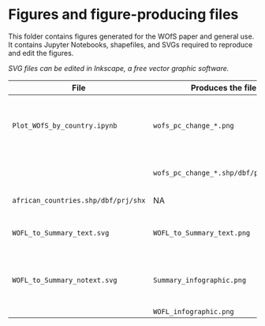 # Figures and figure-producing files

This folder contains figures generated for the WOfS paper and general use. It contains Jupyter Notebooks, shapefiles, and SVGs required to reproduce and edit the figures.

*SVG files can be edited in Inkscape, a free vector graphic software.*

| **File**                            | **Produces the files**                 | **Comments**                                                                                                                                        |
|-------------------------------------|----------------------------------------|-----------------------------------------------------------------------------------------------------------------------------------------------------|
| `Plot_WOfS_by_country.ipynb`        | `wofs_pc_change_*.png`                 | Default notebook settings use 1 km resampling with `nearest`. Upper/lower bounds, temporal extent are defined in the notebook / exported filenames. |
|                                     | `wofs_pc_change_*.shp/dbf/prj/shx/cpg` | Interim shapefile data export - use to modify an existing plot.                                                                                     |
| `african_countries.shp/dbf/prj/shx` | NA                                     | Shapefile used by `Plot_WOfS_by_country.ipynb`.                                                                                                     |
| `WOFL_to_Summary_text.svg`          | `WOFL_to_Summary_text.png`             | Walkthrough of WOfS WOFL to annual to all-time summary process. Brief text description included.                                                    |
| `WOFL_to_Summary_notext.svg`        | `Summary_infographic.png`              | Export a section of the image by selecting the desired layers then clicking File > Export PNG Image > Selection.                                    |
|                                     | `WOFL_infographic.png`                 |                                                                                                                                                     |